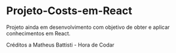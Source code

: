 # Projeto-Costs-em-React

Projeto ainda em desenvolvimento com objetivo de obter e aplicar conhecimentos em React.

Créditos a Matheus Battisti - Hora de Codar
